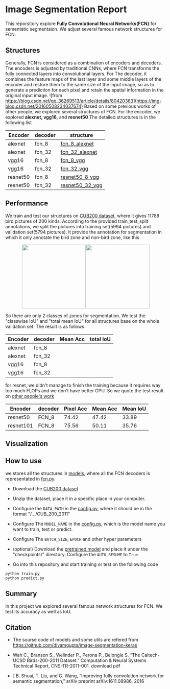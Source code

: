 # Image Segmentation Report

This reporsitory explore **Fully Convolutional Neural Networks(FCN)** for sementatic segmentaion. We adjust several famous network structures for FCN.

## Structures
Generally, FCN is considered as a combination of encoders and decoders. The encoders is adjusted by traditional CNNs, where FCN transforms the fully connected layers into convolutional layers. For The decoder, it combines the feature maps of the last layer and some middle layers of the encoder and restore them to the same size of the input image, so as to generate a prediction for each pixel and retain the spatial information in the original input image.
![from https://blog.csdn.net/qq_36269513/article/details/80420363](https://img-blog.csdn.net/20160508234037674)
Based on some previous works of other people, we explored several structures of FCN. For the encoder, we explored **alexnet, vgg16,** and **resnet50**
The detailed structures is in the following list

| Encoder | decoder | structure |
| ---- | ---- | ---- |
| alexnet | fcn_8 | [fcn_8_alexnet]()|
| alexnet | fcn_32 | [fcn_32_alexnet]()|
| vgg16 | fcn_8 | [fcn_8_vgg]()|
| vgg16 | fcn_32 | [fcn_32_vgg]()|
| resnet50 | fcn_8 | [resnet50_8_vgg]()|
| resnet50 | fcn_32 | [resnet50_32_vgg]()|

## Performance
We train and test our structures on [CUB200 dataset](http://www.vision.caltech.edu/visipedia/CUB-200-2011.html), where it gives 11788 bird pictures of 200 kinds. According to the provided train_test_split annotations, we split the pictures into training set(5994 pictures) and validation set(5794 pictures). It provide the annotation for segmentation in which it only annotate the bird zone and non-bird zone, like this 

<center class="half">
    <img src="https://github.com/yangcyself/CS385ML/blob/master/segmentation/images/sample_images/Black_Footed_Albatross_0002_55.jpg" width="200"/><img src="https://github.com/yangcyself/CS385ML/blob/master/segmentation/images/sample_labels/Black_Footed_Albatross_0002_55.png" width="200"/>
</center>


So there are only 2 classes of zones for segmentation. We test the "classwise IoU" and "total mean IoU" for all structures base on the whole validation set. The result is as follows

| Encoder | decoder | Mean Acc | total IoU |
| ---- | ---- | ---- | ---- |
| alexnet | fcn_8 | | | 
| alexnet | fcn_32 | | |
| vgg16 | fcn_8 | | |
| vgg16 | fcn_32 | | |


for resnet, we didn't manage to finish the training because it requires way too much FLOPs and we don't have better GPU. So we quote the test result on [other people's work](https://arxiv.org/pdf/1611.08986.pdf)

| Encoder | decoder | Pixel Acc | Mean Acc | Mean IoU |
| ---- | ---- | ---- | ---- | ---- |
| resnet50 | FCN_8 | 74.42 | 47.42 | 33.89 |
| resnet101 | FCN_8 | 75.56 | 50.11 | 35.76 |
## Visualization

## How to use
we stores all the structures in [models](https://github.com/yangcyself/CS385ML/tree/master/segmentation/models), where all the FCN decoders is representated in [fcn.py](https://github.com/yangcyself/CS385ML/blob/master/segmentation/models/fcn.py).

- Download the [CUB200 dataset](http://www.vision.caltech.edu/visipedia/CUB-200-2011.html)

- Unzip the dataset, place it in a specific place in your computer.

- Configure the `DATA_PATH` in the [config.py](https://github.com/yangcyself/CS385ML/blob/master/segmentation/config.py), where it should be in the format "/.../CUB_200_2011"

- Configure The `MODEL_NAME` in the [config.py](https://github.com/yangcyself/CS385ML/blob/master/segmentation/config.py), which is the model name you want to train, test or predict.

- Configure The `BATCH_SIZE`, `EPOCH` and other hyper parameters

- (optional) Download the [pretrained model]() and place it under the "checkpoints/" directory. Configure the `AUTO_RESUME` to `True`

- Go into this repository and start training or test on the following code
```
python train.py
python predict.py
```

## Summary
In this project we explored several famous network structures for FCN. We test its accuracy as well as IoU.
## Citation
- The sourse code of models and some utils are refered from https://github.com/divamgupta/image-segmentation-keras

- Wah C., Branson S., Welinder P., Perona P., Belongie S. “The Caltech-UCSD Birds-200-2011 Dataset.” Computation & Neural Systems Technical Report, CNS-TR-2011-001. download pdf

- ] B. Shuai, T. Liu, and G. Wang, “Improving fully convolution network
for semantic segmentation,” arXiv preprint arXiv:1611.08986, 2016